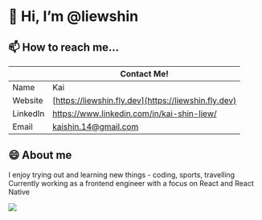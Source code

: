 # 👋 Hi, I’m @liewshin

## 📫 How to reach me...

|          | Contact Me!                                         | 
| ---------| ----------------------------------------------------| 
| Name     | Kai                                                 | 
| Website  | [https://liewshin.fly.dev](https://liewshin.fly.dev)|
| LinkedIn | https://www.linkedin.com/in/kai-shin-liew/          |
| Email    | [kaishin.14@gmail.com](mailto:kaishin.14@gmail.com) |

## 😄 About me

I enjoy trying out and learning new things - coding, sports, travelling \
Currently working as a frontend engineer with a focus on React and React Native 

<img src="https://media.giphy.com/media/v1.Y2lkPTc5MGI3NjExNngwbmdxNjc3NTI3aGQ1Y2MyNzR2dmtpcnpwYTN4Z2psdWo2bmE0ZCZlcD12MV9pbnRlcm5hbF9naWZfYnlfaWQmY3Q9Zw/y93slPbDMdeXJQONHa/giphy.gif">

<!--
**liewshin/liewshin** is a ✨ _special_ ✨ repository because its `README.md` (this file) appears on your GitHub profile.

Here are some ideas to get you started:

- 🔭 I’m currently working on ...
- 🌱 I’m currently learning ...
- 👯 I’m looking to collaborate on ...
- 🤔 I’m looking for help with ...
- 💬 Ask me about ...
- 📫 How to reach me: ...
- 😄 Pronouns: ...
- ⚡ Fun fact: ...

## 🌎 Open Source Contributions

- [??](??)
-->
